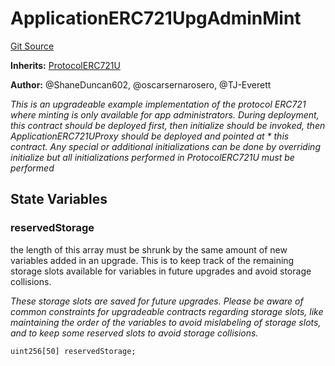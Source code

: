 # ApplicationERC721UpgAdminMint
[Git Source](https://github.com/thrackle-io/rules-engine/blob/15c1cde2fd5aa8a9b7955757546796aaaf1249b9/src/example/ERC721/upgradeable/ApplicationERC721UpgAdminMint.sol)

**Inherits:**
[ProtocolERC721U](/src/client/token/ERC721/upgradeable/ProtocolERC721U.sol/contract.ProtocolERC721U.md)

**Author:**
@ShaneDuncan602, @oscarsernarosero, @TJ-Everett

*This is an upgradeable example implementation of the protocol ERC721 where minting is only available for app administrators.
During deployment, this contract should be deployed first, then initialize should be invoked, then ApplicationERC721UProxy should be deployed and pointed at * this contract. Any special or additional initializations can be done by overriding initialize but all initializations performed in ProtocolERC721U
must be performed*


## State Variables
### reservedStorage
the length of this array must be shrunk by the same amount of new variables added in an upgrade. This is to keep track of the remaining
storage slots available for variables in future upgrades and avoid storage collisions.

*These storage slots are saved for future upgrades. Please be aware of common constraints for upgradeable contracts regarding storage slots,
like maintaining the order of the variables to avoid mislabeling of storage slots, and to keep some reserved slots to avoid storage collisions.*


```solidity
uint256[50] reservedStorage;
```


